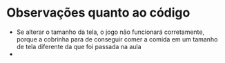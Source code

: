 # Observações quanto ao código
- Se alterar o tamanho da tela, o jogo não funcionará corretamente, porque a cobrinha para de conseguir comer a comida em um tamanho de tela diferente da que foi passada na aula
- 
